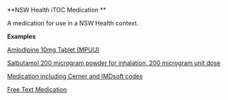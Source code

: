 **NSW Health iTOC Medication **

A medication for use in a NSW Health context.


**Examples**

[Amlodipine 10mg Tablet (MPUU)](Medication-example0.html)

[Salbutamol 200 microgram powder for inhalation, 200 microgram unit dose](Medication-example2.html)

[Medication including Cerner and IMDsoft codes](Medication-example1.html)

[Free Text Medication](Medication-example3.html)